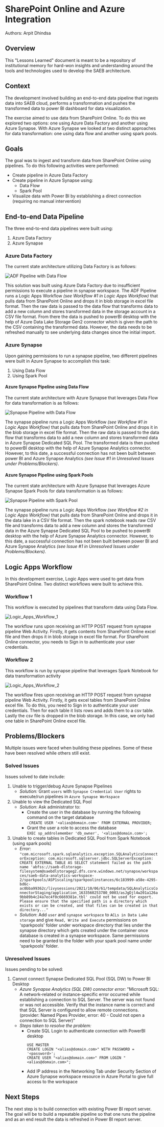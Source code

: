# SharePoint Online and Azure Integration

Authors: Arpit Dhindsa

## Overview

This "Lessons Learned" document is meant to be a repository of institutional memory for hard-won insights and understanding around the tools and technologies used to develop the SAEB architecture.                              

## Context

The development involved building an end-to-end data pipeline that ingests data into SAEB cloud, performs a transformation and pushes the transformed data to power BI dashboard for data visualization.

The exercise aimed to use data from SharePoint Online. To do this we explored two options: one using Azure Data Factory and another using Azure Synapse. With Azure Synapse we looked at two distinct approaches for data transformation: one using data flow and another using spark pools.

## Goals
The goal was to ingest and transform data from SharePoint Online using pipelines. To do this following activities were performed:
-	Create pipeline in Azure Data Factory 
-	Create pipeline in Azure Synapse using:
     - Data Flow
     - Spark Pool
- Visualize data with Power BI by establishing a direct connection (requiring no manual intervention)

## End-to-end Data Pipeline 

The three end-to-end data pipelines were built using:
1. Azure Data Factory 
2. Azure Synapse

### Azure Data Factory 

The current state architecture utilizing Data Factory is as follows:

![ADF Pipeline with Data Flow](assets/images/ADF_SharePoint_Azure_Pipeline.png)
  
This solution was built using Azure Data Factory due to insufficient permissions to execute a pipeline in synapse workspace. The ADF Pipeline runs a Logic Apps Workflow _(see Workflow #1 in Logic Apps Workflow)_ that pulls data from SharePoint Online and drops it in blob storage in excel file format. Then the raw data is passed to the data flow that transforms data to add a new column and stores transformed data in the storage account in a CSV file format. From there the data is pushed to powerBI desktop with the help of Azure Data Lake Storage Gen2 connector which is given the path to the CSV containing the transformed data. However, the data needs to be refreshed manually to see underlying data changes since the initial import.

### Azure Synapse 

Upon gaining permissions to run a synapse pipeline, two different pipelines were built in Azure Synapse to accomplish this task:
1. Using Data Flow
2. Using Spark Pool

#### Azure Synapse Pipeline using Data Flow

The current state architecture with Azure Synapse that leverages Data Flow for data transformation is as follows:

![Synapse Pipeline with Data Flow](assets/images/Synapse_SharePoint_Azure_Pipeline1.png)

The synapse pipeline runs a Logic Apps Workflow _(see Workflow #1 in Logic Apps Workflow)_ that pulls data from SharePoint Online and drops it in the blob storage in excel file format. Then the raw data is passed to the data flow that transforms data to add a new column and stores transformed data in Azure Synapse Dedicated SQL Pool. The transformed data is then pushed to powerBI desktop with the help of Azure Synapse Analytics connector. However, to this date, a successful connection has not been built between power BI and Azure Synapse Analytics _(see Issue #1 in Unresolved Issues under Problems/Blockers)_.

#### Azure Synapse Pipeline using Spark Pools

The current state architecture with Azure Synapse that leverages Azure Synapse Spark Pools for data transformation is as follows:

![Synapse Pipeline with Spark Pool](assets/images/Synapse_SharePoint_Azure_Pipeline_2.png)

The synapse pipeline runs a Logic Apps Workflow _(see Workflow #2 in Logic Apps Workflow)_ that pulls data from SharePoint Online and drops it in the data lake in a CSV file format. Then the spark notebook reads raw CSV file and transforms data to add a new column and stores the transformed data in the Azure Synapse Dedicated SQL Pool to be pushed to powerBI desktop with the help of Azure Synapse Analytics connector. However, to this date, a successful connection has not been built between power BI and Azure Synapse Analytics _(see Issue #1 in Unresolved Issues under Problems/Blockers)_.

## Logic Apps Workflow

In this development exercise, Logic Apps were used to get data from SharePoint Online. Two distinct workflows were built to achieve this.

### Workflow 1

This workflow is executed by pipelines that transform data using Data Flow.

![Logic_Apps_Workflow_1](assets/images/Logic_Apps_Workflow_1.png)

The workflow runs upon receiving an HTTP POST request from synapse pipeline Web Activity. Firstly, it gets contents from SharePoint Online excel file and then drops it in blob storage in excel file format. For SharePoint Online connector, you needs to Sign in to authenticate your user credentials.

### Workflow 2

This workflow is run by synapse pipeline that leverages Spark Notebook for data transformation activity

![Logic_Apps_Workflow_2](assets/images/Logic_Apps_Workflow_2.png)

The workflow fires upon receiving an HTTP POST request from synapse pipeline Web Activity. Firstly, it gets excel tables from SharePoint Online excel file. To do this, you need to Sign in to authenticate your user credentials. Then for each table it lists rows and adds them to a csv table. Lastly the csv file is dropped in the blob storage. In this case, we only had one table in SharePoint Online excel file.

## Problems/Blockers

Multiple issues were faced when building these pipelines. Some of these have been resolved while others still exist. 

### Solved Issues

Issues solved to date include:
1. Unable to trigger/debug Azure Synapse Pipelines
     - _Solution:_ Grant `users` with `Synapse Credential User` rights to execute/run pipelines in `Azure Synapse Workspace`
2. Unable to view the Dedicated SQL Pool
     - _Solution_: Ask administrator to:
        - Create the user in the database by running the following command on the target database          
                ``` 
                CREATE USER '<alias@domain.com>' FROM EXTERNAL PROVIDER;
                ```             
        - Grant the user a role to access the database  
                ```
                EXEC sp_addrolemember 'db_owner', '<alias@domain.com>';
                ```              
3.	Unable to create tables in Dedicated SQL Pool from Spark Notebook (using spark pools)
      -	_Error_: 
            ```
            "com.microsoft.spark.sqlanalytics.exception.SQLAnalyticsConnectorException: com.microsoft.sqlserver.jdbc.SQLServerException: CREATE EXTERNAL TABLE AS SELECT statement failed as the path name 'abfss://saeb-dlstorage-filesystem@saebdlstorageg2.dfs.core.windows.net/synapse/workspaces/saeb-data-analytics-workspace-2/sparkpools/ASP1scaling/sparkpoolinstances/6c183999-a58e-4295-bd6c-ac0bba99362c/livysessions/2021/10/06/61/tempdata/SQLAnalyticsConnectorStaging/application_1633560253780_0003/asJgDjl4w201a126a9bb89b4c24a7ec4f0c6669381e.tbl' could not be used for export. Please ensure that the specified path is a directory which exists or can be created, and that files can be created in that directory..."
            ```
      -	_Solution_: Add `user` and `synapse workspace` to `ACLs in Data Lake storage` and give `Read, Write and Execute` permissions on 'sparkpools' folder under workspace directory that lies under the synapse directory which gets created under the container once database is created in a synapse workspace. Same permissions need to be granted to the folder with your spark pool name under 'sparkpools' folder.

### Unresolved Issues

Issues pending to be solved:
1. Cannot connect Synapse Dedicated SQL Pool (SQL DW) to Power BI Desktop
     -	_Azure Synapse Analytics (SQL DW) connector error:_ "Microsoft SQL: A network-related or instance-specific error occurred while establishing a connection to SQL Server. The server was not found or was not accessible. Verify that the instance name is correct and that SQL Server is configured to allow remote connections. (provider: Named Pipes Provider, error: 40 - Could not open a connection to SQL Server)"
     -	_Steps taken to resolve the problem:_
        -	Create SQL Login to authenticate connection with PowerBI desktop
             ```
             USE MASTER
             CREATE LOGIN "<alias@domain.com>" WITH PASSWORD = '<password>';
             CREATE USER "<alias@domain.com>" FROM LOGIN "<alias@domain.com>";
             ```
        -	Add IP address in the Networking Tab under Security Section of Azure Synapse workspace resource in Azure Portal to give full access to the workspace 

## Next Steps
The next step is to build connection with existing Power BI report server. The goal will be to build a repeatable pipeline so that one runs the pipeline and as an end result the data is refreshed in Power BI report server.

